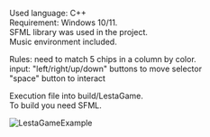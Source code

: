 Used language: C++  
Requirement: Windows 10/11.  
SFML library was used in the project.  
Music environment included.  

Rules: need to match 5 chips in a column by color.  
input: "left/right/up/down" buttons to move selector  
       "space" button to interact  

Execution file into build/LestaGame.  
To build you need SFML.

![LestaGameExample](https://user-images.githubusercontent.com/88842047/199691990-f7a4c31b-d6c9-4dba-843c-9f0220952d3a.png)
